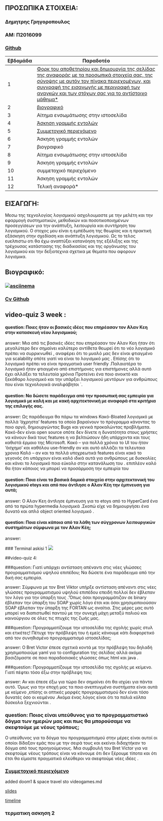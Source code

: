 ## ΠΡΟΣΩΠΙΚΑ ΣΤΟΙΧΕΙΑ:

### Δημητρης Γρηγοροπουλος
### ΑΜ: Π2016099
### [Github](https://github.com/DimitrisGrigoropoulosP2016099)

| Εβδομάδα | Παραδοτέο |
| --- | --- |
| 1 |<a href="#A"> Φορκ του αποθετηρίου και δημιουργία της σελίδας της αναφοράς με τα προσωπικά στοιχεία σας, της σύνοψης με αυτόν τον πίνακα περιεχομένων, και συγγραφή της εισαγωγής με περιγραφή των αναγκών και των στόχων σας για το αντίστοιχο μάθημα* |
| 2 |<a href="#B" > βιογραφικό |
| 3 | Αίτημα ενσωμάτωσης στην ιστοσελίδα |
| 4 |<a href="#G"> Άσκηση γραμμής εντολών |
| 5 |<a href="#i"> Συμμετοχικό περιεχόμενο |
| 6 | Άσκηση γραμμής εντολών |
| 7 | βιογραφικό |
| 8 | Αίτημα ενσωμάτωσης στην ιστοσελίδα |
| 9 | Άσκηση γραμμής εντολών |
| 10 | συμμετοχικό περιεχόμενο |
| 11 | Άσκηση γραμμής εντολών |
| 12 | Τελική αναφορά* |

## <a name="A">ΕΙΣΑΓΩΓΗ:</a>
Μεσω της τεχνολογίας λογισμικού ασχολουμαστε με την
μελέτη και την εφαρμογή συστηματικών, μεθοδικών και ποσοτικοποιημένων προσεγγίσεων για την 
ανάπτυξη, λειτουργία και συντήρηση του λογισμικού.
Ο στοχος μου είναι η εμπέδωση της θεωρίας και η 
πρακτική εξάσκηση στην σχεδίαση και ανάπτυξη λογισμικού. 
Ως το τελος ευελπιστω οτι  θα έχω αναπτύξει 
κατανόηση της εξέλιξης και της τρέχουσας κατάστασης της διαδικασίας
και της οργάνωσης του λογισμικού και την δεξιοτεχνια σχετικα με θεματα
που αφορουν λογισμικα.
## <a name="B">Βιογραφικό:</a>
### <a href="https://asciinema.org/a/395054" target="_blank"><img src="https://asciinema.org/a/395054.svg" />asciinema </a>
### <a href="https://github.com/DimitrisGrigoropoulosP2016099/cv/tree/master" >Cv Github</a>




## video-quiz 3 week :
#### question: Ποιες ήταν οι βασικές ιδέες που επηρέασαν τον Αλαν Κεη στην κατασκευή νέου λογισμικού; 
<p>answer: Μια από τις βασικές ιδέες που επηρέασαν τον Αλαν Κεη ήταν ότι μεγαλύτερο δεν σημαίνει καλύτερο αντίθετα θεωρεί ότι το νέο λογισμικό πρέπει να συρρικνωθεί  , αναφέρει ότι  το μυαλό μας δεν είναι φτιαγμένο για scalability  οπότε γιατί να είναι το λογισμικό μας .
 Επίσης ότι το λογισμικό πρέπει να είναι πραγματικά user friendly  .Παλαιοτέρα το λογισμικό ήταν φτιαγμένο από επιστήμονες για επιστήμονες αλλά αυτό έχει αλλάξει τα τελευταία χρόνια 
Προτείνει ένα ποιο ανοικτό και ξεκάθαρο λογισμικό και την υπάρξει λογισμικού μεντόρων για ανθρώπους που είναι τεχνολογικά αναλφάβητοι ΄.
 </p> 


#### question: Να δώσετε παράδειγμα από την προσωπική σας εμπειρία για λογισμικό με καλή και με κακή αρχιτεκτονική με αναφορά στα κριτήρια της επιλογής σας.
<p> answer: Ως παράδειγμα θα πάρω τα windows 
Κακό-Bloated λογισμικό με πολλά ‘άχρηστα’ features τα οποία βαραίνουν το πρόγραμμα κάνοντας το ποιο αργό, δημιουργώντας Bugs και γενικά προκαλώντας προβλήματα. 
Κακό-δεν είναι open source οπότε δεν δίνετε η δυνατότητα στους χρήστες να κάνουν δικά τους features η να βελτιώσουν  ήδη υπάρχοντα και τους καθιστά έρμαιο της Microsoft.  Κακό – για πολλά χρόνια το UI του ήταν ‘άσχημο’ και καθόλου use-friendly αν και αυτό αλλάζει τα τελευταια χρονια
Καλό – αν και τα πολλά υποχρεωτικά features είναι κακό το γεγονός ότι υπάρχουν είναι καλό ιδικά αυτά για  ανθρώπους με δυσκολίες  και κάνει το λογισμικό ποιο εύκολο στην κατανάλωση του . επιπλέον καλό θα ήταν κάποιος να μπορεί να προσάρμοση την εμπειρία του 
 </p>
 
#### question: Ποια είναι τα βασικά δομικά στοιχεία στην αρχιτεκτονική του λογισμικού etoys και από που άντλησε ο Αλαν Κέη την έμπνευση για αυτά; 
 <p>  answer: Ο Αλαν Κεη άντλησε έμπνευση για το etoys από το HyperCard ένα από τα πρώτα hypermedia λογισμικά  .Σκοπώ είχε να δημιουργήσει ένα δυνατό και απλό object oriented λογισμικό  .</p>
 
 
 
#### question: Ποια είναι κάποια από τα λάθη των σύγχρονων λειτουργικών συστημάτων σύμφωνα με τον Αλαν Κέη; 
 <p> answer:    </p>

###<a name="G"> Terminal askisi 1 
<a href="https://asciinema.org/a/3M4J23MSPNAbKOyuVkVCHQh7n" target="_blank"><img src="https://asciinema.org/a/3M4J23MSPNAbKOyuVkVCHQh7n.svg" /></a>

##video-quiz 4:

###question: Γιατί υπάρχει αντίσταση απέναντι στις νέες γλώσσες προγραμματισμού υψηλού επιπέδου; Να δώσετε ένα παράδειγμα από την δική σας εμπειρία.
<p> answer: Σύμφωνα με τον Bret Viktor υπήρξε αντίσταση απέναντι στις νέες γλώσσες προγραμματισμού υψηλού επιπέδου επειδή πολλοί δεν έβλεπαν τον λόγο για την ύπαρξη τους .’Όπως όσοι προγραμμάτιζαν σε binary έβλεπαν την ύπαρξη του SOAP χωρίς λόγο έτσι και όσοι χρησιμοποιούσαν SOAP έβλεπαν την ύπαρξη της  FORTAN ως αναίτια.
Στις μέρες μας αυτό μπορεί να διαπιστωθεί  παντού με την συνεχή μάχη μεταξύ παλιού και καινούργιου σε όλες τις πτυχές της ζωής μας. </p>



###question: Προγραμματίζουμε την ιστοσελίδα της σχολής χωρίς στυλ και ετικέτες! Πέτυχε την πρόβλεψη του ή εμείς κάνουμε κάτι διαφορετικό από τον συνηθισμένο προγραμματισμό ιστοσελίδας;
<p> answer: Ο Bret Victor έπεσε  σχετικά κοντά με την πρόβλεψη του δηλαδή χρησιμοποιούμε yaml για το configuration της σελίδας αλλά ακόμα βασιζόμαστε σε ποιο παραδοσιακές γλώσσες όπως html  και java  .      </p> 


###question: Προγραμματίζουμε την ιστοσελίδα της σχολής με κείμενο. Γιατί πέφτει τόσο έξω στην πρόβλεψη του;
<p> answer: Αν και έπεσε έξω για τώρα δεν σημαίνει ότι θα ισχύει για πάντα αυτό. Όμως για την εποχή μας τα ποιο ανεπτυγμένα συστήματα είναι αυτά με κείμενο ,επίσης οι οπτικές μορφές προγραμματισμού δεν είναι τόσο δυνατές όσο οι κειμένου .Ακόμα ένας  λόγος είναι ότι τα παλιά κόλπα δύσκολα ξεχνιούνται . </p>

<h3>question: Ποιος είναι υπεύθυνος για το προγραμματιστικό δόγμα των ημερών μας και πως θα μπορούσαμε να σκεφτούμε με νέους τρόπους;</h3>
<p>     Ο υπεύθυνος για το δόγμα του προγραμματισμού στην μέρες είναι αυτοί οι οποίοι δίδαξαν εμάς  που με την σειρά τους και εκείνοι διδαχτήκαν το δόγμα από τους προηγούμενους.
Μια συμβουλή του Bret Victor για να σκεφτούμε νέους τρόπους είναι να κάνουμε ότι δεν ξέρουμε τίποτα και ότι έτσι θα είμαστε πραγματικά ελεύθεροι να σκεφτούμε νέες ιδέες . </p> 


<h3><a href="i">Συμμετοχικό περιεχόμενο</a></h3>

<p>added doom1 & space travel sto videogames.md </p>  

<a href=https://mystifying-newton-3844bc.netlify.app/slides/videogames/>slides</a>

<a href=https://mystifying-newton-3844bc.netlify.app/timeline/videogames/>timeline</a>

<h3 href= >τερματικη ασκηση 2 </h3>

<script id="asciicast-404614" src="https://asciinema.org/a/404614.js" async></script>



